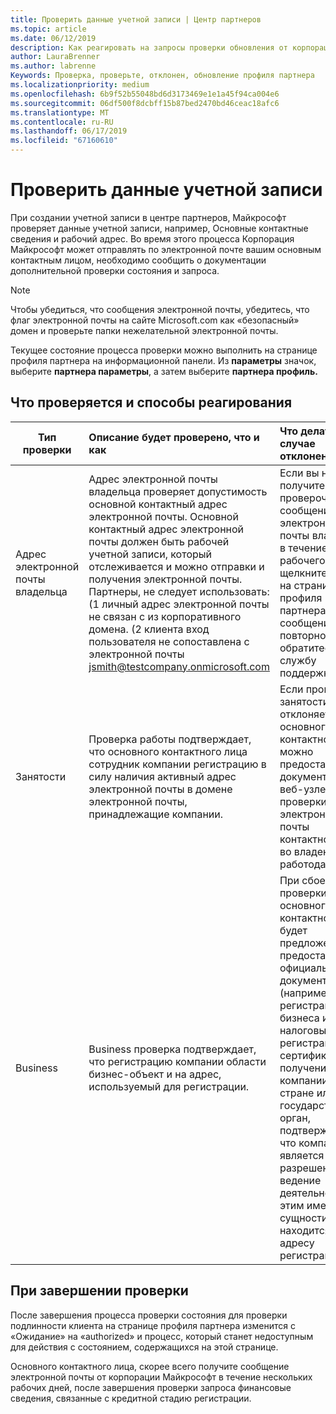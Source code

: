 ```yaml
---
title: Проверить данные учетной записи | Центр партнеров
ms.topic: article
ms.date: 06/12/2019
description: Как реагировать на запросы проверки обновления от корпорации Майкрософт
author: LauraBrenner
ms.author: labrenne
Keywords: Проверка, проверьте, отклонен, обновление профиля партнера
ms.localizationpriority: medium
ms.openlocfilehash: 6b9f52b55048bd6d3173469e1e1a45f94ca004e6
ms.sourcegitcommit: 06df500f8dcbff15b87bed2470bd46ceac18afc6
ms.translationtype: MT
ms.contentlocale: ru-RU
ms.lasthandoff: 06/17/2019
ms.locfileid: "67160610"
---
```

# <a name="verify-your-account-information"></a>Проверить данные учетной записи

При создании учетной записи в центре партнеров, Майкрософт проверяет данные учетной записи, например, Основные контактные сведения и рабочий адрес. Во время этого процесса Корпорация Майкрософт может отправлять по электронной почте вашим основным контактным лицом, необходимо сообщить о документации дополнительной проверки состояния и запроса. 

>[!Note]
>Чтобы убедиться, что сообщения электронной почты, убедитесь, что флаг электронной почты на сайте Microsoft.com как «безопасный» домен и проверьте папки нежелательной электронной почты.

Текущее состояние процесса проверки можно выполнить на странице профиля партнера на информационной панели. Из **параметры** значок, выберите **партнера параметры**, а затем выберите **партнера профиль.**

## <a name="what-is-verified-and-how-to-respond"></a>Что проверяется и способы реагирования

|**Тип проверки**   |**Описание будет проверено, что и как**   |**Что делать в случае отклонения**   |
|----------------------------|:-----------------------------------|:--------------------------------------|
|Адрес электронной почты владельца   |Адрес электронной почты владельца проверяет допустимость основной контактный адрес электронной почты.  Основной контактный адрес электронной почты должен быть рабочей учетной записи, который отслеживается и можно отправки и получения электронной почты.  Партнеры, не следует использовать: (1 личный адрес электронной почты не связан с из корпоративного домена. (2 клиента вход пользователя не сопоставлена с электронной почты jsmith@testcompany.onmicrosoft.com   |Если вы не получите проверочное сообщение электронной почты владельца в течение одного рабочего дня, щелкните ссылку на странице профиля партнера, чтобы сообщение повторно, или обратитесь в службу поддержки.|
|Занятости |Проверка работы подтверждает, что основного контактного лица сотрудник компании регистрацию в силу наличия активный адрес электронной почты в домене электронной почты, принадлежащие компании.|Если проверка занятости отклоняется, основного контактного лица можно предоставить документации или веб-узле проверки домена электронной почты контактного лица во владении работодателя.|
|Business   |Business проверка подтверждает, что регистрацию компании области бизнес-объект и на адрес, используемый для регистрации.|При сбое проверки бизнес основного контактного лица будет предложено предоставить официальной документации (например, регистрация бизнеса или налоговых регистрации сертификатов или получения) из компании родной стране или государственный орган, подтверждающее, что компания является разрешение на ведение деятельности под этим именем сущности и находится по адресу регистрации.|

## <a name="when-verification-concludes"></a>При завершении проверки

После завершения процесса проверки состояния для проверки подлинности клиента на странице профиля партнера изменится с «Ожидание» на «authorized» и процесс, который станет недоступным для действия с состоянием, содержащихся на этой странице.

Основного контактного лица, скорее всего получите сообщение электронной почты от корпорации Майкрософт в течение нескольких рабочих дней, после завершения проверки запроса финансовые сведения, связанные с кредитной стадию регистрации.
